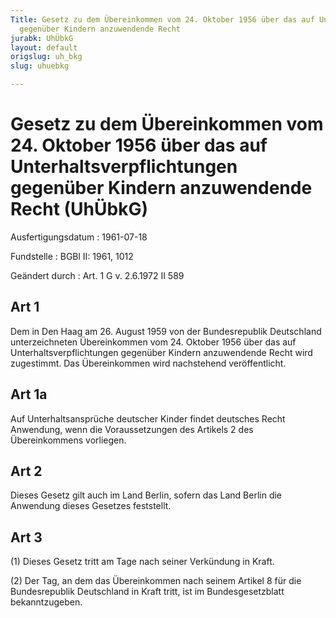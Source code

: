 ```yaml
---
Title: Gesetz zu dem Übereinkommen vom 24. Oktober 1956 über das auf Unterhaltsverpflichtungen
  gegenüber Kindern anzuwendende Recht
jurabk: UhÜbkG
layout: default
origslug: uh_bkg
slug: uhuebkg

---
```


# Gesetz zu dem Übereinkommen vom 24. Oktober 1956 über das auf Unterhaltsverpflichtungen gegenüber Kindern anzuwendende Recht (UhÜbkG)

Ausfertigungsdatum
:   1961-07-18

Fundstelle
:   BGBl II: 1961, 1012

Geändert durch
:   Art. 1 G v. 2.6.1972 II 589


## Art 1

Dem in Den Haag am 26. August 1959 von der Bundesrepublik Deutschland unterzeichneten Übereinkommen vom 24. Oktober 1956 über das auf Unterhaltsverpflichtungen gegenüber Kindern anzuwendende Recht wird zugestimmt. Das Übereinkommen wird nachstehend veröffentlicht.


## Art 1a

Auf Unterhaltsansprüche deutscher Kinder findet deutsches Recht Anwendung, wenn die Voraussetzungen des Artikels 2 des Übereinkommens vorliegen.


## Art 2

Dieses Gesetz gilt auch im Land Berlin, sofern das Land Berlin die Anwendung dieses Gesetzes feststellt.


## Art 3

(1) Dieses Gesetz tritt am Tage nach seiner Verkündung in Kraft.

(2) Der Tag, an dem das Übereinkommen nach seinem Artikel 8 für die Bundesrepublik Deutschland in Kraft tritt, ist im Bundesgesetzblatt bekanntzugeben.

